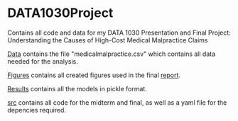 # DATA1030Project
Contains all code and data for my DATA 1030 Presentation and Final Project: Understanding the Causes of High-Cost Medical Malpractice Claims

[Data](data) contains the file "medicalmalpractice.csv" which contains all data needed for the analysis.

[Figures](figures) contains all created figures used in the final [report](report).

[Results](results) contains all the models in pickle format.

[src](src) contains all code for the midterm and final, as well as a yaml file for the depencies required.